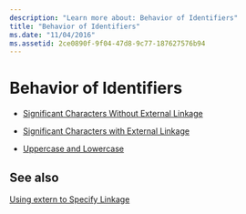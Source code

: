 ```yaml
---
description: "Learn more about: Behavior of Identifiers"
title: "Behavior of Identifiers"
ms.date: "11/04/2016"
ms.assetid: 2ce0890f-9f04-47d8-9c77-187627576b94
---
```

# Behavior of Identifiers

- [Significant Characters Without External Linkage](../c-language/significant-characters-without-external-linkage.md)

- [Significant Characters with External Linkage](../c-language/significant-characters-with-external-linkage.md)

- [Uppercase and Lowercase](../c-language/uppercase-and-lowercase.md)

## See also

[Using extern to Specify Linkage](../cpp/extern-cpp.md)
